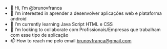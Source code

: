 - 👋 Hi, I’m @brunovfranca
- 👀 I’m interested in  aprender  a desenvolver aplicações web e plataforma android
- 🌱 I’m currently learning  Java Script HTML e CSS
- 💞️ I’m looking to collaborate  com Profissionais/Empresas que  trabalham com esse tipo de aplicação
- 📫 How to reach me pelo email brunovfranca@gmail.com

<!---
brunovfranca/brunovfranca is a ✨ special ✨ repository because its `README.md` (this file) appears on your GitHub profile.
You can click the Preview link to take a look at your changes.
--->
